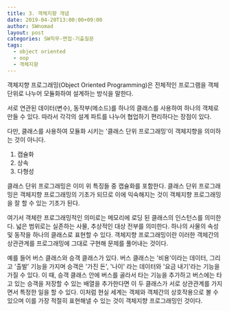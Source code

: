 ```yaml
---
title: 3. 객체지향 개념
date: 2019-04-20T13:00:00+09:00
author: SWnomad
layout: post
categories: SW직무-면접-기출질문
tags:
  - object oriented
  - oop
  - 객체지향
---
```


객체지향 프로그래밍(Object Oriented Programming)은 전체적인 프로그램을 객체 단위로 나누어 모듈화하여 설계하는 방식을 말한다.

서로 연관된 데이터(변수), 동작부(메소드)를 하나의 클래스를 사용하여 하나의 객체로 만들 수 있다. 따라서 각각의 설계 파트를 나누어 협업하기 편리하다는 장점이 있다.

다만, 클래스를 사용하여 모듈화 시키는 '클래스 단위 프로그래밍'이 객체지향을 의미하는 것이 아니다.

  1. 캡슐화
  2. 상속
  3. 다형성

클래스 단위 프로그래밍은 이미 위 특징들 중 캡슐화를 포함한다. 클래스 단위 프로그래밍은 객체지향 프로그래밍의 기초가 되므로 이에 익숙해지는 것이 객체지향 프로그래밍을 잘 할 수 있는 기초가 된다.

여기서 객체란 프로그래밍적인 의미로는 메모리에 로딩 된 클래스의 인스턴스를 의미한다. 넓은 범위로는 실존하는 사물, 추상적인 대상 전부를 의미한다. 하나의 사물의 속성 및 동작을 하나의 클래스로 표현할 수 있다. 객체지향 프로그래밍이란 이러한 객체간의 상관관계를 프로그래밍에 그대로 구현해 문제를 풀어내는 것이다.

예를 들어 버스 클래스와 승객 클래스가 있다. 버스 클래스는 '비용'이라는 데이터, 그리고 '출발' 기능을 가지며 승객은 '가진 돈', '나이' 라는 데이터와 '요금 내기'라는 기능을 가질 수 있다. 이 때, 승객 클래스 안에 버스를 골라서 타는 기능을 추가하고 버스에는 타고 있는 승객을 저장할 수 있는 배열을 추가한다면 이 두 클래스가 서로 상관관계를 가지면서 특정한 일을 할 수 있다. 이처럼 현실 세계는 객체와 객체간의 상호작용으로 볼 수 있으며 이를 가장 적절히 표현해낼 수 있는 것이 객체지향 프로그래밍인 것이다.